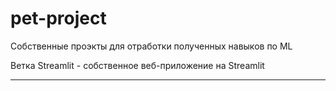 # pet-project
Собственные проэкты для отработки полученных навыков по ML

Ветка Streamlit - собственное веб-приложение на Streamlit

__________________________________________________________
